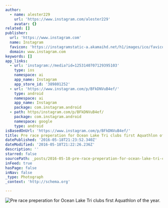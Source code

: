 ```yaml
---
author:
  - name: alester229
    url: 'https://www.instagram.com/alester229'
    avatar: {}
related: []
publisher:
  url: 'https://www.instagram.com'
  name: Instagram
  favicon: 'https://instagramstatic-a.akamaihd.net/h1/images/ico/favicon.ico/dfa85bb1fd63.ico'
  domain: www.instagram.com
keywords: []
app_links:
  - url: 'instagram://media?id=1253140707129395103'
    type: ios
    namespace: ai
    app_name: Instagram
    app_store_id: '389801252'
  - url: 'https://www.instagram.com/p/BFkDNVuB4ef/'
    type: android
    namespace: ai
    app_name: Instagram
    package: com.instagram.android
  - path: https/instagram.com/p/BFkDNVuB4ef/
    package: com.instagram.android
    namespace: google
    type: android
isBasedOnUrl: 'https://www.instagram.com/p/BFkDNVuB4ef/'
title: Pre race preperation for Ocean Lake Tri clubs first Aquathlon of the year.
datePublished: '2016-05-18T21:23:52.340Z'
dateModified: '2016-05-18T21:22:26.236Z'
description: ''
starred: false
sourcePath: _posts/2016-05-18-pre-race-preperation-for-ocean-lake-tri-clubs-first-aquathlo.md
inFeed: true
hasPage: false
inNav: false
_type: Photograph
_context: 'http://schema.org'

---
```

![Pre race preperation for Ocean Lake Tri clubs first Aquathlon of the year.](https://scontent.cdninstagram.com/t51.2885-15/s640x640/sh0.08/e35/13181535_1127673407253879_1632198945_n.jpg?ig_cache_key=MTI1MzE0MDcwNzEyOTM5NTEwMw%3D%3D.2)